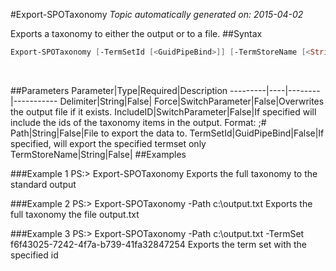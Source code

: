 #Export-SPOTaxonomy
*Topic automatically generated on: 2015-04-02*

Exports a taxonomy to either the output or to a file.
##Syntax
```powershell
Export-SPOTaxonomy [-TermSetId [<GuidPipeBind>]] [-TermStoreName [<String>]] [-IncludeID [<SwitchParameter>]] [-Path [<String>]] [-Force [<SwitchParameter>]] [-Delimiter [<String>]]
```
&nbsp;

##Parameters
Parameter|Type|Required|Description
---------|----|--------|-----------
Delimiter|String|False|
Force|SwitchParameter|False|Overwrites the output file if it exists.
IncludeID|SwitchParameter|False|If specified will include the ids of the taxonomy items in the output. Format: <label>;#<guid>
Path|String|False|File to export the data to.
TermSetId|GuidPipeBind|False|If specified, will export the specified termset only
TermStoreName|String|False|
##Examples

###Example 1
    PS:> Export-SPOTaxonomy
Exports the full taxonomy to the standard output

###Example 2
    PS:> Export-SPOTaxonomy -Path c:\output.txt
Exports the full taxonomy the file output.txt

###Example 3
    PS:> Export-SPOTaxonomy -Path c:\output.txt -TermSet f6f43025-7242-4f7a-b739-41fa32847254 
Exports the term set with the specified id

